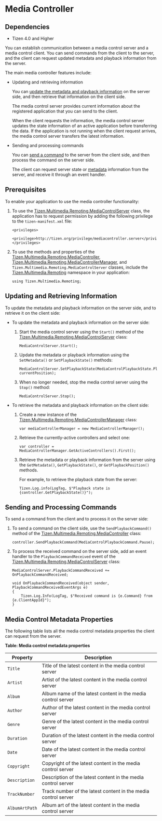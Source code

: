 # Media Controller
## Dependencies
-   Tizen 4.0 and Higher

You can establish communication between a media control server and a media control client. You can send commands from the client to the server, and the client can request updated metadata and playback information from the server.

The main media controller features include:

-   Updating and retrieving information

    You can [update the metadata and playback information](#get_media) on the server side, and then retrieve that information on the client side.

    The media control server provides current information about the registered application that you can send to the client.

    When the client requests the information, the media control server updates the state information of an active application before transferring the data. If the application is not running when the client request arrives, the media control server transfers the latest information.

- Sending and processing commands

    You can [send a command](#send_media) to the server from the client side, and then process the command on the server side.

    The client can request server state or [metadata](#servermetadata) information from the server, and receive it through an event handler.

## Prerequisites

To enable your application to use the media controller functionality:

1.  To use the [Tizen.Multimedia.Remoting.MediaControlServer](https://developer.tizen.org/dev-guide/csapi/api/Tizen.Multimedia.Remoting.MediaControlServer.html) class, the application has to request permission by adding the following privilege to the `tizen-manifest.xml` file:

    ``` 
    <privileges>
       <privilege>http://tizen.org/privilege/mediacontroller.server</privilege>
    </privileges>
    ```

2. To use the methods and properties of the [Tizen.Multimedia.Remoting.MediaController](https://developer.tizen.org/dev-guide/csapi/api/Tizen.Multimedia.Remoting.MediaController.html), [Tizen.Multimedia.Remoting.MediaControllerManager](https://developer.tizen.org/dev-guide/csapi/api/Tizen.Multimedia.Remoting.MediaControllerManager.html), and `Tizen.Multimedia.Remoting.MediaControlServer` classes, include the [Tizen.Multimedia.Remoting](https://developer.tizen.org/dev-guide/csapi/api/Tizen.Multimedia.Remoting.html) namespace in your application:

    ``` 
    using Tizen.Multimedia.Remoting;
    ```

<a name="get_media"></a>
## Updating and Retrieving Information 

To update the metadata and playback information on the server side, and to retrieve it on the client side:

-   To update the metadata and playback information on the server side:
    1.  Start the media control server using the `Start()` method of the [Tizen.Multimedia.Remoting.MediaControlServer](https://developer.tizen.org/dev-guide/csapi/api/Tizen.Multimedia.Remoting.MediaControlServer.html) class:

        ``` 
        MediaControlServer.Start();
        ```

    2. Update the metadata or playback information using the `SetMetadata()` or `SetPlaybackState()` methods:

        ``` 
        MediaControlServer.SetPlaybackState(MediaControlPlaybackState.Playing, currentPosition);
        ```

    3. When no longer needed, stop the media control server using the `Stop()` method:

        ``` 
        MediaControlServer.Stop();
        ```

- To retrieve the metadata and playback information on the client side:
    1.  Create a new instance of the [Tizen.Multimedia.Remoting.MediaControllerManager](https://developer.tizen.org/dev-guide/csapi/api/Tizen.Multimedia.Remoting.MediaControllerManager.html) class:

        ``` 
        var mediaControllerManager = new MediaControllerManager();
        ```

    2. Retrieve the currently-active controllers and select one:

        ``` 
        var controller = MediaControllerManager.GetActiveControllers().First();
        ```

    3. Retrieve the metadata or playback information from the server using the `GetMetadata()`, `GetPlaybackState()`, or `GetPlaybackPosition()` methods.

        For example, to retrieve the playback state from the server:

        ``` 
        Tizen.Log.info(LogTag, $"Playback state is {controller.GetPlaybackState()}");
        ```

<a name="send_media"></a>
## Sending and Processing Commands 

To send a command from the client and to process it on the server side:

1.  To send a command on the client side, use the `SendPlaybackCommand()` method of the [Tizen.Multimedia.Remoting.MediaController](https://developer.tizen.org/dev-guide/csapi/api/Tizen.Multimedia.Remoting.MediaController.html) class:

    ``` 
    controller.SendPlaybackCommand(MediaControlPlaybackCommand.Pause);
    ```

2. To process the received command on the server side, add an event handler to the `PlaybackCommandReceived` event of the [Tizen.Multimedia.Remoting.MediaControlServer](https://developer.tizen.org/dev-guide/csapi/api/Tizen.Multimedia.Remoting.MediaControlServer.html) class:

    ``` 
    MediaControlServer.PlaybackCommandReceived += OnPlaybackCommandReceived;

    void OnPlaybackCommandReceived(object sender, PlaybackCommandReceivedEventArgs e)
    {
        Tizen.Log.Info(LogTag, $"Received command is {e.Command} from {e.ClientAppId}");
    }
    ```

<a name="servermetadata"></a>
## Media Control Metadata Properties

The following table lists all the media control metadata properties the client can request from the server.

**Table: Media control metadata properties**

| Property       | Description                              |
| -------------- | ---------------------------------------- |
| `Title`        | Title of the latest content in the media control server |
| `Artist`       | Artist of the latest content in the media control server |
| `Album`        | Album name of the latest content in the media control server |
| `Author`       | Author of the latest content in the media control server |
| `Genre`        | Genre of the latest content in the media control server |
| `Duration`     | Duration of the latest content in the media control server |
| `Date`         | Date of the latest content in the media control server |
| `Copyright`    | Copyright of the latest content in the media control server |
| `Description`  | Description of the latest content in the media control server |
| `TrackNumber`  | Track number of the latest content in the media control server |
| `AlbumArtPath` | Album art of the latest content in the media control server |

